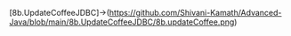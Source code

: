 [8b.UpdateCoffeeJDBC]->(https://github.com/Shivani-Kamath/Advanced-Java/blob/main/8b.UpdateCoffeeJDBC/8b.updateCoffee.png)
